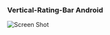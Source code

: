 ### Vertical-Rating-Bar Android

![Screen Shot](https://github.com/McGars/Vertical-Rating-Bar/master/screen-shot.png)